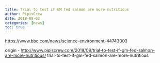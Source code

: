 ```yaml
---
title: Trial to test if GM fed salmon are more nutritious
author: PipisCrew
date: 2018-08-02
categories: [news]
toc: true
---
```


https://www.bbc.com/news/science-environment-44743003

origin - http://www.pipiscrew.com/2018/08/trial-to-test-if-gm-fed-salmon-are-more-nutritious/ trial-to-test-if-gm-fed-salmon-are-more-nutritious